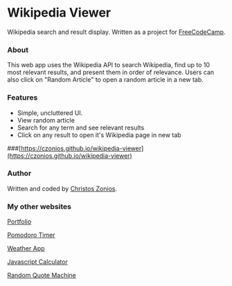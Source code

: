 # Wikipedia Viewer

Wikipedia search and result display. Written as a project for [FreeCodeCamp](https://freecodecamp.org).

### About

This web app uses the Wikipedia API to search Wikipedia, find up to 10 most relevant results, and present them in order of relevance. Users can also click on "Random Article" to open a random article in a new tab.

### Features

* Simple, uncluttered UI.
* View random article
* Search for any term and see relevant results
* Click on any result to open it's Wikipedia page in new tab



###[https://czonios.github.io/wikipedia-viewer](https://czonios.github.io/wikipedia-viewer)

### Author
Written and coded by [Christos Zonios](https://czonios.github.io).

### My other websites

[Portfolio](https://czonios.github.io/)

[Pomodoro Timer](https://czonios.github.io/pomodoro)

[Weather App](https://czonios.github.io/weather-app)

[Javascript Calculator](https://czonios.github.io/javascript-calculator)

[Random Quote Machine](https://czonios.github.io/random-quote-machine)

